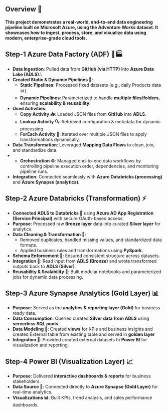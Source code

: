 ## Overview 📝

#### This project demonstrates a real-world, end-to-end data engineering pipeline built on Microsoft Azure, using the Adventure Works dataset. It showcases how to ingest, process, store, and visualize data using modern, enterprise-grade cloud tools.

## Step-1 Azure Data Factory (ADF) 🔄🏭

- **Data Ingestion**: Pulled data from **GitHub (via HTTP)** into **Azure Data Lake (ADLS)**.\
- **Created Static & Dynamic Pipelines 🔄**:
  - **Static Pipelines**: Processed fixed datasets (e.g., daily Products data 📊).
  - **Dynamic Pipelines**: Parameterized to handle **multiple files/folders**, ensuring **scalability & reusability**.
- **Used Activities**:
  - **Copy Activity 📥**: Loaded JSON files from **GitHub** into **ADLS**.
  - **Lookup Activity 🔍**: Retrieved configuration & metadata for dynamic processing.
  - **ForEach Activity 🔁**: Iterated over multiple JSON files to apply transformations dynamically.
- **Data Transformation**: Leveraged **Mapping Data Flows** to clean, join, and standardize data.
- - **Orchestration ⚙️**: Managed end-to-end data workflows by controlling pipeline execution order, dependencies, and monitoring pipeline runs.
- **Integration**: Connected seamlessly with **Azure Databricks (processing)** and **Azure Synapse (analytics)**.


## Step-2 Azure Databricks (Transformation) ⚡
- **Connected ADLS to Databricks 🔐** using **Azure AD App Registration (Service Principal)** with secure OAuth-based access.
- **Purpose**: Processed raw **Bronze layer** data into curated **Silver layer** for analytics.
- **Data Cleaning & Transformation 🧹**: 
  - Removed duplicates, handled missing values, and standardized data formats.
  - Applied business rules and transformations using **PySpark**.
- **Schema Enforcement 📐**: Ensured consistent structure across datasets.
- **Integration 🔗**: Read input from **ADLS (Bronze)** and wrote transformed outputs back to **ADLS (Silver)**.
- **Reusability & Scalability 🚀**: Built modular notebooks and parameterized jobs for dynamic data processing.

## Step-3 Azure Synapse Analytics (Gold Layer) 📊


- **Purpose**: Served as the **analytics & reporting layer (Gold)** for business-ready data.
- **Data Consumption**: Queried curated **Silver data from ADLS** using **serverless SQL pools**.
- **Data Modeling 📐**: Created **views** for KPIs and business insights and created External table from existing table and served in **golden layer**
- **Integration 🔗**: Provided created external datasets to **Power BI** for visualization and reporting.

## Step-4 Power BI (Visualization Layer) 📈



- **Purpose**: Delivered **interactive dashboards & reports** for business stakeholders.  
- **Data Source 🔗**: Connected directly to **Azure Synapse (Gold Layer)** for real-time analytics.  
- **Visualizations 📊**: Built KPIs, trend analysis, and sales performance dashboards.  
  
